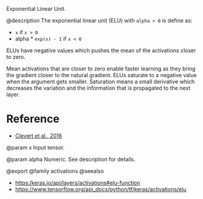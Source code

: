 Exponential Linear Unit.

@description
The exponential linear unit (ELU) with `alpha > 0` is define as:

- `x` if `x > 0`
- alpha * `exp(x) - 1` if `x < 0`

ELUs have negative values which pushes the mean of the activations
closer to zero.

Mean activations that are closer to zero enable faster learning as they
bring the gradient closer to the natural gradient.
ELUs saturate to a negative value when the argument gets smaller.
Saturation means a small derivative which decreases the variation
and the information that is propagated to the next layer.

# Reference
- [Clevert et al., 2016](https://arxiv.org/abs/1511.07289)

@param x
Input tensor.

@param alpha
Numeric. See description for details.

@export
@family activations
@seealso
+ <https:/keras.io/api/layers/activations#elu-function>
+ <https://www.tensorflow.org/api_docs/python/tf/keras/activations/elu>
